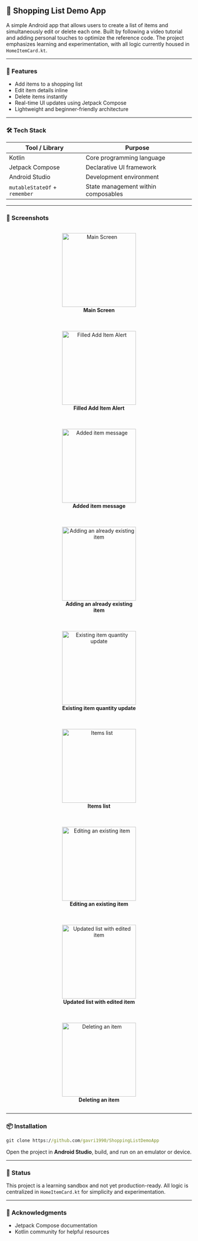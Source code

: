 ## 📱 Shopping List Demo App

A simple Android app that allows users to create a list of items and simultaneously edit or delete each one. Built by following a video tutorial and adding personal touches to optimize the reference code. The project emphasizes learning and experimentation, with all logic currently housed in `HomeItemCard.kt`.

---

### 🚀 Features

- Add items to a shopping list
- Edit item details inline
- Delete items instantly
- Real-time UI updates using Jetpack Compose
- Lightweight and beginner-friendly architecture

---

### 🛠️ Tech Stack

| Tool / Library                | Purpose                             |
|-------------------------------|-------------------------------------|
| Kotlin                        | Core programming language           |
| Jetpack Compose               | Declarative UI framework            |
| Android Studio                | Development environment             |
| `mutableStateOf` + `remember` | State management within composables |

---

### 📸 Screenshots

<div style="display: flex; flex-wrap: wrap; gap: 20px; justify-content: center;">
  <figure style="width: 200px; text-align: center;">
    <img src="demoImages/screenshot1.png" alt="Main Screen" width="200"/>
    <figcaption><strong>Main Screen</strong></figcaption>
  </figure>
  <figure style="width: 200px; text-align: center;">
    <img src="demoImages/screenshot2.png" alt="Filled Add Item Alert" width="200"/>
    <figcaption><strong>Filled Add Item Alert</strong></figcaption>
  </figure>
  <figure style="width: 200px; text-align: center;">
    <img src="demoImages/screenshot3.png" alt="Added item message" width="200"/>
    <figcaption><strong>Added item message</strong></figcaption>
  </figure>
  <figure style="width: 200px; text-align: center;">
    <img src="demoImages/screenshot4.png" alt="Adding an already existing item" width="200"/>
    <figcaption><strong>Adding an already existing item</strong></figcaption>
  </figure>
  <figure style="width: 200px; text-align: center;">
    <img src="demoImages/screenshot5.png" alt="Existing item quantity update" width="200"/>
    <figcaption><strong>Existing item quantity update</strong></figcaption>
  </figure>
  <figure style="width: 200px; text-align: center;">
    <img src="demoImages/screenshot6.png" alt="Items list" width="200"/>
    <figcaption><strong>Items list</strong></figcaption>
  </figure>
  <figure style="width: 200px; text-align: center;">
    <img src="demoImages/screenshot7.png" alt="Editing an existing item" width="200"/>
    <figcaption><strong>Editing an existing item</strong></figcaption>
  </figure>
  <figure style="width: 200px; text-align: center;">
    <img src="demoImages/screenshot8.png" alt="Updated list with edited item" width="200"/>
    <figcaption><strong>Updated list with edited item</strong></figcaption>
  </figure>
  <figure style="width: 200px; text-align: center;">
    <img src="demoImages/screenshot9.png" alt="Deleting an item" width="200"/>
    <figcaption><strong>Deleting an item</strong></figcaption>
  </figure>
</div>

---

### 📦 Installation

```cmd
git clone https://github.com/gavri1990/ShoppingListDemoApp
```

Open the project in **Android Studio**, build, and run on an emulator or device.

---

### 🧪 Status

This project is a learning sandbox and not yet production-ready. All logic is centralized in `HomeItemCard.kt` for simplicity and experimentation.

---

### 🙌 Acknowledgments

- Jetpack Compose documentation
- Kotlin community for helpful resources

